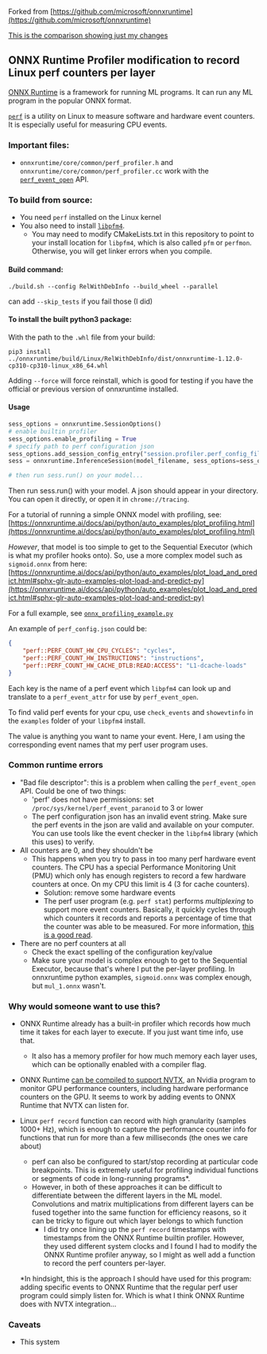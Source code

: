 Forked from [https://github.com/microsoft/onnxruntime](https://github.com/microsoft/onnxruntime)  

[This is the comparison showing just my changes](https://github.com/microsoft/onnxruntime/compare/main...AlexanderPuckhaber:onnxruntime:perf_profiler)

## ONNX Runtime Profiler modification to record Linux perf counters per layer

[ONNX Runtime](https://onnxruntime.ai/) is a framework for running ML programs. It can run any  ML program in the popular ONNX format.

[`perf`](https://perf.wiki.kernel.org/index.php/Main_Page) is a utility on Linux to measure software and hardware event counters. It is especially useful for measuring CPU events.

### Important files:
- `onnxruntime/core/common/perf_profiler.h` and `onnxruntime/core/common/perf_profiler.cc` work with the
[`perf_event_open`](https://man7.org/linux/man-pages/man2/perf_event_open.2.html) API.



### To build from source:

- You need `perf` installed on the Linux kernel
- You also need to install [`libpfm4`](https://github.com/wcohen/libpfm4).
  - You may need to modify CMakeLists.txt in this repository to point to  your install location for `libpfm4`, which is also called `pfm` or `perfmon`. Otherwise, you will get linker errors when you compile.

#### Build command:

`./build.sh --config RelWithDebInfo --build_wheel --parallel`

can add `--skip_tests` if you fail those (I did)


#### To install the built python3 package:

With the path to the `.whl` file from your build:

`pip3 install ../onnxruntime/build/Linux/RelWithDebInfo/dist/onnxruntime-1.12.0-cp310-cp310-linux_x86_64.whl`

Adding `--force` will force reinstall, which is good for testing if you have the official or previous version of onnxruntime installed.

#### Usage
```python
sess_options = onnxruntime.SessionOptions()
# enable builtin profiler
sess_options.enable_profiling = True
# specify path to perf configuration json
sess_options.add_session_config_entry("session.profiler.perf_config_file_name", os.path.abspath("perf_config.json"))
sess = onnxruntime.InferenceSession(model_filename, sess_options=sess_options)

# then run sess.run() on your model...
```
Then run sess.run() with your model. A json should appear in your directory. You can open it directly, or open it in `chrome://tracing`.

For a tutorial of running a simple ONNX model with profiling, see: [https://onnxruntime.ai/docs/api/python/auto_examples/plot_profiling.html](https://onnxruntime.ai/docs/api/python/auto_examples/plot_profiling.html)

*However*, that model is too simple to get to the Sequential Executor (which is what my profiler hooks onto). So, use a more complex model such as `sigmoid.onnx` from here: [https://onnxruntime.ai/docs/api/python/auto_examples/plot_load_and_predict.html#sphx-glr-auto-examples-plot-load-and-predict-py](https://onnxruntime.ai/docs/api/python/auto_examples/plot_load_and_predict.html#sphx-glr-auto-examples-plot-load-and-predict-py)

For a full example, see [`onnx_profiling_example.py`](https://gist.github.com/AlexanderPuckhaber/715e82a753b6766d880c0c3a3be4ba44)

An example of `perf_config.json` could be:

```json  
{
    "perf::PERF_COUNT_HW_CPU_CYCLES": "cycles",
    "perf::PERF_COUNT_HW_INSTRUCTIONS": "instructions",
    "perf::PERF_COUNT_HW_CACHE_DTLB:READ:ACCESS": "L1-dcache-loads"
}
```
Each key is the name of a perf event which `libpfm4` can look up and translate to a `perf_event_attr` for use by `perf_event_open`.

To find valid perf events for your cpu, use `check_events` and `showevtinfo` in the `examples` folder of your `libpfm4` install.

The value is anything you want to name your event. Here, I am using the corresponding event names that my perf user program uses.

### Common runtime errors
- "Bad file descriptor": this is a problem when calling the `perf_event_open` API. Could be one of two things:
  - 'perf' does not have permissions: set `/proc/sys/kernel/perf_event_paranoid` to 3 or lower
  - The perf configuration json has an invalid event string. Make sure the perf events in the json are valid
  and available on your computer. You can use tools like the event checker in the `libpfm4` library (which this uses)
  to verify.
- All counters are 0, and they shouldn't be
  - This happens when you try to pass in too many perf hardware event counters. The CPU has a special Performance Monitoring Unit (PMU) which only has enough registers to record a few hardware counters at once. On my CPU this limit is 4 (3 for cache counters).
    - Solution: remove some hardware events
    - The perf user program (e.g. `perf stat`) performs *multiplexing* to support more event counters. Basically, it quickly cycles through which counters it records and reports a percentage of time that the counter was able to be measured. For more information, [this is a good read](https://hadibrais.wordpress.com/2019/09/06/the-linux-perf-event-scheduling-algorithm/).
 - There are no perf counters at all
   - Check the exact spelling of the configuration key/value
   - Make sure your model is complex enough to get to the Sequential Executor, because that's where I put the per-layer profiling. In onnxruntime python examples, `sigmoid.onnx` was complex enough, but `mul_1.onnx` wasn't.

### Why would someone want to use this?

- ONNX Runtime already has a built-in profiler which records how much time it takes for each layer to execute. If you just want time info, use that.
  - It also has a memory profiler for how much memory each layer uses, which can be optionally enabled with a compiler flag.
- ONNX Runtime [can be compiled to support NVTX](https://github.com/microsoft/onnxruntime/wiki/Performance-Investigation), an Nvidia program to monitor GPU performance counters, including hardware performance counters on the GPU. It seems to work by adding events to ONNX Runtime that NVTX can listen for.
- Linux `perf record` function can record with high granularity (samples 1000+ Hz), which is enough to capture the performance counter info for functions that run for more than a few milliseconds (the ones we care about)
  - perf can also be configured to start/stop recording at particular code breakpoints. This is extremely useful for profiling individual functions or segments of code in long-running programs\*.
  - However, in both of these approaches it can be difficult to differentiate between the different layers in the ML model. Convolutions and matrix multiplications from different layers can be fused together into the same function for efficiency reasons, so it can be tricky to figure out which layer belongs to which function
    - I did try once lining up the `perf record` timestamps with timestamps from the ONNX Runtime builtin profiler. However, they used different system clocks and I found I had to modify the ONNX Runtime profiler anyway, so I might as well add a function to record the perf counters per-layer.
  
  \*In hindsight, this is the approach I should have used for this program: adding specific events to ONNX Runtime that the regular perf user program could simply listen for. Which is what I think ONNX Runtime does with NVTX integration...

### Caveats
- This system 

